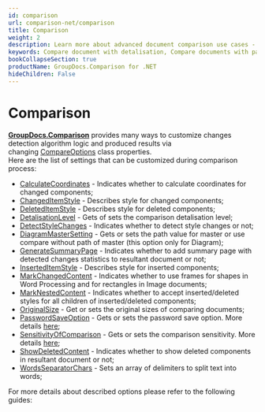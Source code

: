 ```yaml
---
id: comparison
url: comparison-net/comparison
title: Comparison
weight: 2
description: Learn more about advanced document comparison use cases - how to adjust comparison detalisation level, get changed elements coordinates, detect style detection and many more using GroupDocs.Comparison for .NET
keywords: Compare document with detalisation, Compare documents with password
bookCollapseSection: true
productName: GroupDocs.Comparison for .NET
hideChildren: False
---
```

# Comparison 

[**GroupDocs.Comparison**](https://products.groupdocs.com/comparison/net) provides many ways to customize changes detection algorithm logic and produced results via changing [CompareOptions](https://apireference.groupdocs.com/comparison/net/groupdocs.comparison.options/compareoptions) class properties.   
Here are the list of settings that can be customized during comparison process:

*   [CalculateCoordinates](https://apireference.groupdocs.com/comparison/net/groupdocs.comparison.options/compareoptions/properties/calculatecoordinates) - Indicates whether to calculate coordinates for changed components;
*   [ChangedItemStyle](https://apireference.groupdocs.com/comparison/net/groupdocs.comparison.options/compareoptions/properties/changeditemstyle) - Describes style for changed components;
*   [DeletedItemStyle](https://apireference.groupdocs.com/comparison/net/groupdocs.comparison.options/compareoptions/properties/deleteditemstyle) - Describes style for deleted components;
*   [DetalisationLevel](https://apireference.groupdocs.com/comparison/net/groupdocs.comparison.options/compareoptions/properties/detalisationlevel) - Gets of sets the comparison detalisation level;
*   [DetectStyleChanges](https://apireference.groupdocs.com/comparison/net/groupdocs.comparison.options/compareoptions/properties/detectstylechanges) - Indicates whether to detect style changes or not;
*   [DiagramMasterSetting](https://apireference.groupdocs.com/comparison/net/groupdocs.comparison.options/compareoptions/properties/diagrammastersetting) - Gets or sets the path value for master or use compare without path of master (this option only for Diagram);
*   [GenerateSummaryPage](https://apireference.groupdocs.com/comparison/net/groupdocs.comparison.options/compareoptions/properties/generatesummarypage) - Indicates whether to add summary page with detected changes statistics to resultant document or not;
*   [InsertedItemStyle](https://apireference.groupdocs.com/comparison/net/groupdocs.comparison.options/compareoptions/properties/inserteditemstyle) - Describes style for inserted components;
*   [MarkChangedContent](https://apireference.groupdocs.com/comparison/net/groupdocs.comparison.options/compareoptions/properties/markchangedcontent) - Indicates whether to use frames for shapes in Word Processing and for rectangles in Image documents;
*   [MarkNestedContent](https://apireference.groupdocs.com/comparison/net/groupdocs.comparison.options/compareoptions/properties/marknestedcontent) - Indicates whether to accept inserted/deleted styles for all children of inserted/deleted components;
*   [OriginalSize](https://apireference.groupdocs.com/comparison/net/groupdocs.comparison.options/compareoptions/properties/originalsize) - Get or sets the original sizes of comparing documents;
*   [PasswordSaveOption](https://apireference.groupdocs.com/comparison/net/groupdocs.comparison.options/compareoptions/properties/passwordsaveoption) - Gets or sets the password save option. More details [here](Set%2Bpassword%2Bfor%2Bresultant%2Bdocument.html);
*   [SensitivityOfComparison](https://apireference.groupdocs.com/comparison/net/groupdocs.comparison.options/compareoptions/properties/sensitivityofcomparison) - Gets or sets the comparison sensitivity. More details [here](Adjusting%2Bcomparison%2Bsensitivity.html);
*   [ShowDeletedContent](https://apireference.groupdocs.com/comparison/net/groupdocs.comparison.options/compareoptions/properties/showdeletedcontent) - Indicates whether to show deleted components in resultant document or not;
*   [WordsSeparatorChars](https://apireference.groupdocs.com/comparison/net/groupdocs.comparison.options/compareoptions/properties/wordsseparatorchars) - Sets an array of delimiters to split text into words;

For more details about described options please refer to the following guides:
